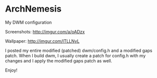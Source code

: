 ArchNemesis
===========

My DWM configuration

Screenshots: http://imgur.com/a/oADzx

Wallpaper: http://imgur.com/lTLLNyL

I posted my entire modified (patched) dwm/config.h and a modified gaps patch. When I build dwm, I usually create a patch for config.h with my changes and I apply the modified gaps patch as well.

Enjoy!
